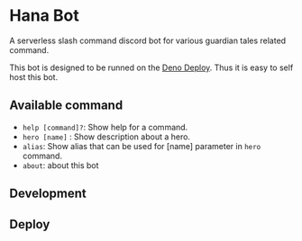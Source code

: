# Hana Bot

A serverless slash command discord bot for various guardian tales related
command.

This bot is designed to be runned on the [Deno Deploy](https://deno.com/deploy).
Thus it is easy to self host this bot.

## Available command

- `help [command]?`: Show help for a command.
- `hero [name]` : Show description about a hero.
- `alias`: Show alias that can be used for [name] parameter in `hero` command.
- `about`: about this bot

## Development

## Deploy
